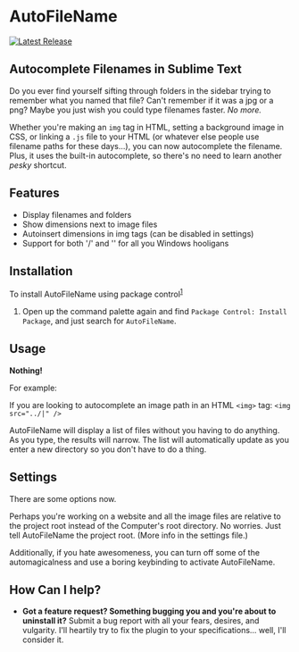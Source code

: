 AutoFileName
============
[![Latest Release](https://img.shields.io/github/tag/CodeByZach/sublime_auto_file_name.svg?label=version)](https://github.com/CodeByZach/sublime_auto_file_name/releases)

Autocomplete Filenames in Sublime Text
--------------------------------------
Do you ever find yourself sifting through folders in the sidebar trying to remember what you named that file? Can't remember if it was a jpg or a png? Maybe you just wish you could type filenames faster. *No more.*

Whether you're making an `img` tag in HTML, setting a background image in CSS, or linking a `.js` file to your HTML (or whatever else people use filename paths for these days...), you can now autocomplete the filename. Plus, it uses the built-in autocomplete, so there's no need to learn another *pesky* shortcut.

Features
--------

- Display filenames and folders
- Show dimensions next to image files
- Autoinsert dimensions in img tags (can be disabled in settings)
- Support for both '/' and '\' for all you Windows hooligans

Installation
------------
To install AutoFileName using package control<sup>[1](#pc-add-repo)</sup>

1. Open up the command palette again and find `Package Control: Install Package`, and just search for `AutoFileName`.

Usage
-----
**Nothing!**

For example:

If you are looking to autocomplete an image path in an HTML `<img>` tag:
	`<img src="../|" />`

AutoFileName will display a list of files without you having to do anything. As you type, the results will narrow. The list will automatically update as you enter a new directory so you don't have to do a thing.

Settings
--------
There are some options now.

Perhaps you're working on a website and all the image files are relative to the project root instead of the Computer's root directory. No worries. Just tell AutoFileName the project root. (More info in the settings file.)

Additionally, if you hate awesomeness, you can turn off some of the automagicalness and use a boring keybinding to activate AutoFileName.

How Can I help?
---------------
- **Got a feature request? Something bugging you and you're about to uninstall it?** Submit a bug report with all your fears, desires, and vulgarity. I'll heartily try to fix the plugin to your specifications... well, I'll consider it.
